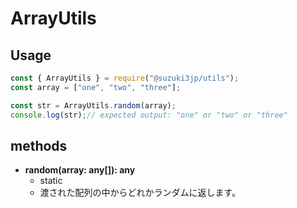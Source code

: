 # ArrayUtils
## Usage
```js
const { ArrayUtils } = require("@suzuki3jp/utils");
const array = ["one", "two", "three"];

const str = ArrayUtils.random(array);
console.log(str);// expected output: "one" or "two" or "three"
```
## methods
- **random(array: any[]): any**
    - static
    - 渡された配列の中からどれかランダムに返します。